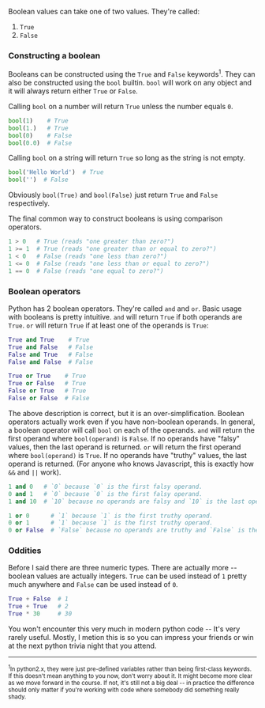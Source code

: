 Boolean values can take one of two values.  They're called:

1. `True`
2. `False`

### Constructing a boolean

Booleans can be constructed using the `True` and `False` keywords<sup>1</sup>.
They can also be constructed using the `bool` builtin.  `bool` will work on
any object and it will always return either `True` or `False`.

Calling `bool` on a number will return `True` unless the number equals `0`.

```py
bool(1)    # True
bool(1.)   # True
bool(0)    # False
bool(0.0)  # False
```

Calling `bool` on a string will return `True` so long as the string is not empty.

```py
bool('Hello World')  # True
bool('')  # False
```

Obviously `bool(True)` and `bool(False)` just return `True` and `False` respectively.

The final common way to construct booleans is using comparison operators.

```py
1 > 0   # True (reads "one greater than zero?")
1 >= 1  # True (reads "one greater than or equal to zero?")
1 < 0   # False (reads "one less than zero?")
1 <= 0  # False (reads "one less than or equal to zero?")
1 == 0  # False (reads "one equal to zero?")
```

### Boolean operators

Python has 2 boolean operators.  They're called `and` and `or`.  Basic usage
with booleans is pretty intuitive.  `and` will return `True` if both operands
are `True`.  `or` will return `True` if at least one of the operands is `True`:

```py
True and True    # True
True and False   # False
False and True   # False
False and False  # False

True or True    # True
True or False   # True
False or True   # True
False or False  # False
```

The above description is correct, but it is an over-simplification.  Boolean
operators actually work even if you have non-boolean operands.  In general,
a boolean operator will call `bool` on each of the operands.  `and` will return
the first operand where `bool(operand)` is `False`.  If no operands have "falsy"
values, then the last operand is returned.  `or` will return the first operand
where `bool(operand)` is `True`.  If no operands have "truthy" values, the
last operand is returned.  (For anyone who knows Javascript, this is exactly how
`&&` and `||` work).

```py
1 and 0   # `0` because `0` is the first falsy operand.
0 and 1   # `0` because `0` is the first falsy operand.
1 and 10  # `10` because no operands are falsy and `10` is the last operand.

1 or 0      # `1` because `1` is the first truthy operand.
0 or 1      # `1` because `1` is the first truthy operand.
0 or False  # `False` because no operands are truthy and `False` is the last operand.
```

### Oddities

Before I said there are three numeric types.  There are actually more -- boolean
values are actually integers.  `True` can be used instead of `1` pretty much
anywhere and `False` can be used instead of `0`.

```py
True + False  # 1
True + True   # 2
True * 30     # 30
```

You won't encounter this very much in modern python code -- It's very rarely
useful.  Mostly, I metion this is so you can impress your friends or win at the
next python trivia night that you attend.

----------
<sup><sup>1</sup>In python2.x, they were just pre-defined variables rather
than being first-class keywords.  If this doesn't mean anything to you now,
don't worry about it.  It might become more clear as we move forward in the
course.  If not, it's still not a big deal -- in practice the difference should only
matter if you're working with code where somebody did something really
shady.</sup>
